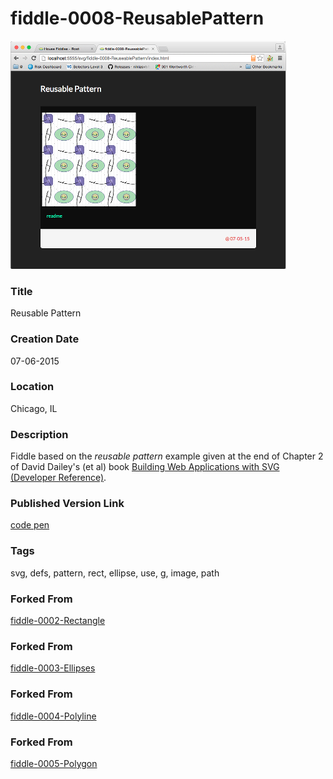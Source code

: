 fiddle-0008-ReusablePattern
======

![Screenshot](screenshot.png)


### Title

Reusable Pattern


### Creation Date

07-06-2015


### Location

Chicago, IL


### Description

Fiddle based on the _reusable pattern_ example given at the end of Chapter 2 of  David Dailey's (et al) book [Building Web Applications with SVG (Developer Reference)](http://amzn.com/0735660123).


### Published Version Link

[code pen](http://codepen.io/bradyhouse/pen/OVveZV)


### Tags

svg, defs, pattern, rect, ellipse, use, g, image, path


### Forked From

[fiddle-0002-Rectangle](../fiddle-0002-Rectangle)


### Forked From

[fiddle-0003-Ellipses](../fiddle-0003-Ellipses)


### Forked From

[fiddle-0004-Polyline](../fiddle-0004-Polyline)


### Forked From

[fiddle-0005-Polygon](../fiddle-0005-Polygon)
